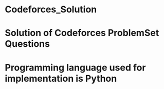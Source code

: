 # Codeforces_Solution
# Solution of Codeforces ProblemSet Questions
# Programming language used for implementation is Python
